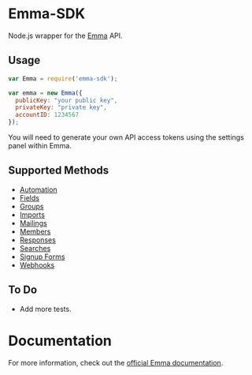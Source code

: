 # Emma-SDK

Node.js wrapper for the [Emma](http://myemma.com/) API.

## Usage

```js
var Emma = require('emma-sdk');

var emma = new Emma({
  publicKey: "your public key",
  privateKey: "private key",
  accountID: 1234567
});
```

You will need to generate your own API access tokens using the settings panel within Emma.

## Supported Methods

* [Automation](docs/automation.md)
* [Fields](docs/fields.md)
* [Groups](docs/groups.md)
* [Imports](docs/imports.md)
* [Mailings](docs/mailings.md)
* [Members](docs/members.md)
* [Responses](docs/responses.md)
* [Searches](docs/searches.md)
* [Signup Forms](docs/signupforms.md)
* [Webhooks](docs/webhooks.md)

## To Do

* Add more tests.

# Documentation

For more information, check out the [official Emma documentation](http://api.myemma.com/).